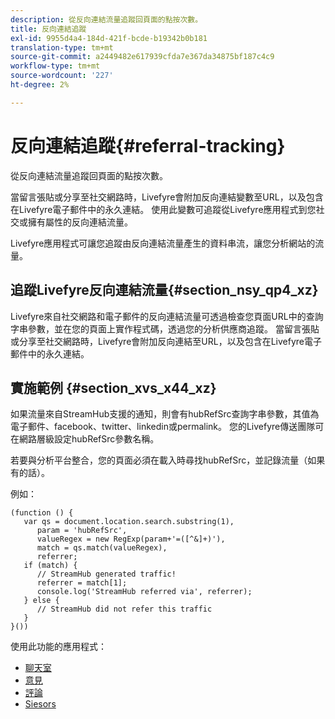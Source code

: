 ```yaml
---
description: 從反向連結流量追蹤回頁面的點按次數。
title: 反向連結追蹤
exl-id: 9955d4a4-184d-421f-bcde-b19342b0b181
translation-type: tm+mt
source-git-commit: a2449482e617939cfda7e367da34875bf187c4c9
workflow-type: tm+mt
source-wordcount: '227'
ht-degree: 2%

---
```


# 反向連結追蹤{#referral-tracking}

從反向連結流量追蹤回頁面的點按次數。

當留言張貼或分享至社交網路時，Livefyre會附加反向連結變數至URL，以及包含在Livefyre電子郵件中的永久連結。 使用此變數可追蹤從Livefyre應用程式到您社交或擁有屬性的反向連結流量。

Livefyre應用程式可讓您追蹤由反向連結流量產生的資料串流，讓您分析網站的流量。

## 追蹤Livefyre反向連結流量{#section_nsy_qp4_xz}

Livefyre來自社交網路和電子郵件的反向連結流量可透過檢查您頁面URL中的查詢字串參數，並在您的頁面上實作程式碼，透過您的分析供應商追蹤。 當留言張貼或分享至社交網路時，Livefyre會附加反向連結至URL，以及包含在Livefyre電子郵件中的永久連結。

## 實施範例 {#section_xvs_x44_xz}

如果流量來自StreamHub支援的通知，則會有hubRefSrc查詢字串參數，其值為電子郵件、facebook、twitter、linkedin或permalink。 您的Livefyre傳送團隊可在網路層級設定hubRefSrc參數名稱。

若要與分析平台整合，您的頁面必須在載入時尋找hubRefSrc，並記錄流量（如果有的話）。

例如：

```
(function () { 
   var qs = document.location.search.substring(1), 
      param = 'hubRefSrc', 
      valueRegex = new RegExp(param+'=([^&]+)'), 
      match = qs.match(valueRegex), 
      referrer; 
   if (match) { 
      // StreamHub generated traffic! 
      referrer = match[1]; 
      console.log('StreamHub referred via', referrer); 
   } else { 
      // StreamHub did not refer this traffic 
   } 
}())
```

使用此功能的應用程式：

* [聊天室](/help/using/c-about-apps/c-chat-app/c-chat-app.md)
* [意見](/help/using/c-about-apps/c-comments/c-comments.md)
* [評論](/help/using/c-about-apps/c-reviews-app/c-reviews-app.md)
* [Siesors](/help/using/c-about-apps/c-sidenotes-app/c-sidenotes-app.md)

